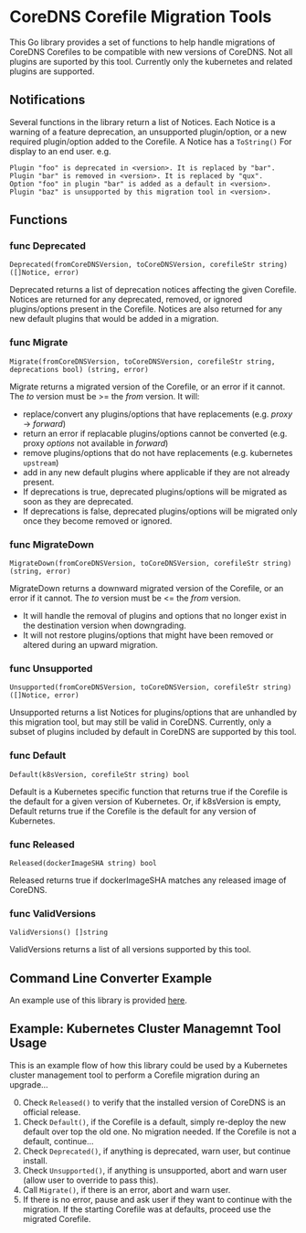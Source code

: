# CoreDNS Corefile Migration Tools

This Go library provides a set of functions to help handle migrations of CoreDNS Corefiles to be compatible
with new versions of CoreDNS.
Not all plugins are suported by this tool. Currently only the kubernetes and related plugins are supported.

## Notifications

Several functions in the library return a list of Notices.  Each Notice is a warning of a feature deprecation,
an unsupported plugin/option, or a new required plugin/option added to the Corefile.  A Notice has a `ToString()`
For display to an end user.  e.g.

```
Plugin "foo" is deprecated in <version>. It is replaced by "bar".
Plugin "bar" is removed in <version>. It is replaced by "qux".
Option "foo" in plugin "bar" is added as a default in <version>.
Plugin "baz" is unsupported by this migration tool in <version>.
```


## Functions

### func Deprecated

`Deprecated(fromCoreDNSVersion, toCoreDNSVersion, corefileStr string) ([]Notice, error)`

Deprecated returns a list of deprecation notices affecting the given Corefile.  Notices are returned for
any deprecated, removed, or ignored plugins/options present in the Corefile.  Notices are also returned for
any new default plugins that would be added in a migration.

### func Migrate

`Migrate(fromCoreDNSVersion, toCoreDNSVersion, corefileStr string, deprecations bool) (string, error)`

Migrate returns a migrated version of the Corefile, or an error if it cannot. The _to_ version 
must be >= the _from_ version. It will:
  * replace/convert any plugins/options that have replacements (e.g. _proxy_ -> _forward_)
  * return an error if replacable plugins/options cannot be converted (e.g. proxy _options_ not available in _forward_)
  * remove plugins/options that do not have replacements (e.g. kubernetes `upstream`)
  * add in any new default plugins where applicable if they are not already present.
  * If deprecations is true, deprecated plugins/options will be migrated as soon as they are deprecated.
  * If deprecations is false, deprecated plugins/options will be migrated only once they become removed or ignored.

### func MigrateDown

`MigrateDown(fromCoreDNSVersion, toCoreDNSVersion, corefileStr string) (string, error)`

MigrateDown returns a downward migrated version of the Corefile, or an error if it cannot. The _to_ version 
must be <= the _from_ version.
  * It will handle the removal of plugins and options that no longer exist in the destination 
    version when downgrading.
  * It will not restore plugins/options that might have been removed or altered during an upward migration. 

### func Unsupported

`Unsupported(fromCoreDNSVersion, toCoreDNSVersion, corefileStr string) ([]Notice, error)`

Unsupported returns a list Notices for plugins/options that are unhandled by this migration tool,
but may still be valid in CoreDNS.  Currently, only a subset of plugins included by default in CoreDNS are supported
by this tool.


### func Default

`Default(k8sVersion, corefileStr string) bool`

Default is a Kubernetes specific function that returns true if the Corefile is the default for a given version of Kubernetes.
Or, if k8sVersion is empty, Default returns true if the Corefile is the default for any version of Kubernetes.


### func Released

`Released(dockerImageSHA string) bool`

Released returns true if dockerImageSHA matches any released image of CoreDNS.


### func ValidVersions

`ValidVersions() []string`

ValidVersions returns a list of all versions supported by this tool.


## Command Line Converter Example

An example use of this library is provided [here](corefile-tool/).


## Example: Kubernetes Cluster Managemnt Tool Usage

This is an example flow of how this library could be used by a Kubernetes cluster management tool to perform a
Corefile migration during an upgrade...

0. Check `Released()` to verify that the installed version of CoreDNS is an official release.
1. Check `Default()`, if the Corefile is a default, simply re-deploy the new default over top the old one. No migration needed.
   If the Corefile is not a default, continue...
2. Check `Deprecated()`, if anything is deprecated, warn user, but continue install.
3. Check `Unsupported()`, if anything is unsupported, abort and warn user (allow user to override to pass this).
4. Call `Migrate()`, if there is an error, abort and warn user.
5. If there is no error, pause and ask user if they want to continue with the migration.  If the starting Corefile was at defaults,
   proceed use the migrated Corefile.



